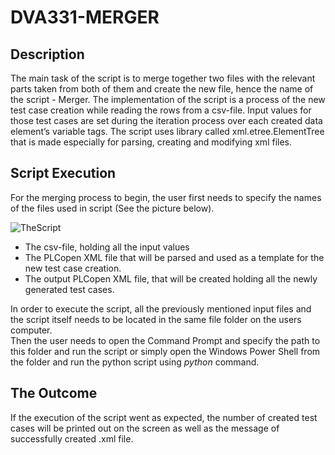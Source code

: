 # DVA331-MERGER
## Description
The main task of the script is to merge together two files with the relevant parts taken from both of them and create the new file, 
hence the name of the script - Merger.
The implementation of the script is a process of the  new test case creation while reading the rows from a csv-file.
Input  values  for  those test cases are set during the iteration process over each created data element’s variable tags. 
The  script uses library  called xml.etree.ElementTree that is made especially for parsing, creating and modifying xml files. 

## Script Execution
For the merging process to begin, the user first needs to specify the names of the files used in script (See the picture below). 

![TheScript](https://user-images.githubusercontent.com/48024044/118607496-f0fe5f80-b7b8-11eb-9dbd-7e133757bce3.JPG)



- The csv-file, holding all the input values 
- The PLCopen XML file that will be parsed and used as a template for the new test case creation.  
- The output PLCopen XML file, that will be created holding all the newly generated test cases.

In order to execute the script, all the previously mentioned input files and the script itself needs to be located in the same file folder on the users computer.  
Then the user needs to open the Command Prompt and specify the path to this folder and run the script or simply open the Windows  Power  Shell  from  the  folder  and  run the python script using *python* command.

## The Outcome
If the execution of the script went as expected, the number of created test cases will be printed out on the screen as well as the message of successfully created .xml file.
 
